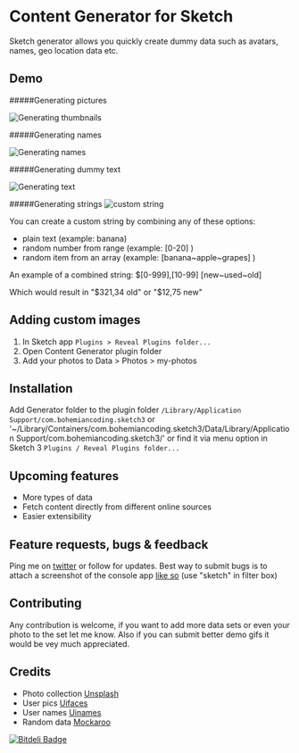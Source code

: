 Content Generator for Sketch
============================

Sketch generator allows you quickly create dummy data such as avatars, names, geo location data etc.

## Demo
#####Generating pictures

![Generating thumbnails](https://raw.githubusercontent.com/timuric/Content-generator-for-sketch-app/master/tutorial/userpics.gif)

#####Generating names

![Generating names](https://raw.githubusercontent.com/timuric/Content-generator-for-sketch-app/master/tutorial/names.gif)

#####Generating dummy text

![Generating text](https://raw.githubusercontent.com/timuric/Content-generator-for-sketch-app/master/tutorial/lorem.gif)

#####Generating strings
![custom string](https://cloud.githubusercontent.com/assets/5709624/8092928/c18d6d76-0fbd-11e5-962d-417165cc1a2d.gif)

You can create a custom string by combining any of these options:
- plain text (example: banana)
- random number from range (example: [0-20] )
- random item from an array (example: [banana~apple~grapes] )

An example of a combined string: $[0-999],[10-99] [new~used~old]

Which would result in "$321,34 old" or "$12,75 new"


## Adding custom images

1. In Sketch app `Plugins > Reveal Plugins folder...`
2. Open Content Generator plugin folder
3. Add your photos to Data > Photos > my-photos

## Installation
Add Generator folder to the plugin folder `/Library/Application Support/com.bohemiancoding.sketch3` or '~/Library/Containers/com.bohemiancoding.sketch3/Data/Library/Application Support/com.bohemiancoding.sketch3/' or find it via menu option in Sketch 3 `Plugins / Reveal Plugins folder...`

## Upcoming features
* More types of data
* Fetch content directly from different online sources 
* Easier extensibility

## Feature requests, bugs & feedback

Ping me on [twitter](http://twitter.com/timur_carpeev) or follow for updates.
Best way to submit bugs is to attach a screenshot of the console app [like so](https://www.dropbox.com/s/e3g4g49j1lwkp5j/Screenshot%202014-06-09%2022.33.03.png) (use "sketch" in filter box)

## Contributing
Any contribution is welcome, if you want to add more data sets or even your photo to the set let me know. Also if you can submit better demo gifs it would be vey much appreciated.

## Credits
* Photo collection [Unsplash](http://unsplash.com/)
* User pics [Uifaces](http://uifaces.com/)
* User names [Uinames](http://uinames.com/)
* Random data [Mockaroo](http://mockaroo.com/)


[![Bitdeli Badge](https://d2weczhvl823v0.cloudfront.net/timuric/content-generator-sketch-plugin/trend.png)](https://bitdeli.com/free "Bitdeli Badge")

